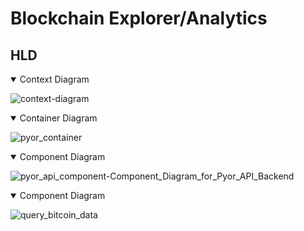 # Blockchain Explorer/Analytics

## HLD

<details open>
    
<summary> Context Diagram </summary>

![context-diagram](https://user-images.githubusercontent.com/109627424/209623701-03639d32-5e97-41aa-be86-9a7adc707382.png)

</details>

<details open>
    
<summary> Container Diagram </summary>

![pyor_container](https://user-images.githubusercontent.com/109627424/209623875-9f4c1f43-b997-41b7-8151-01c85287ab87.png)

</details>

<details open>
    
<summary> Component Diagram </summary>

![pyor_api_component-Component_Diagram_for_Pyor_API_Backend](https://user-images.githubusercontent.com/109627424/209624135-767a78ff-da64-476a-a0d0-cbb1e65791bd.png)

</details>

<details open>
    
<summary> Component Diagram </summary>

![query_bitcoin_data](https://user-images.githubusercontent.com/109627424/209624162-4eafb802-f672-442a-bf77-8e92204ef733.png)

</details>
